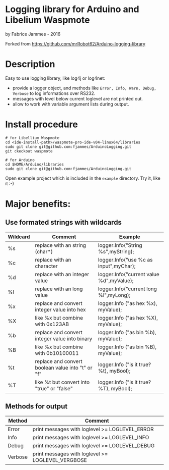 # Logging library for Arduino and Libelium Waspmote
by Fabrice Jammes - 2016

Forked from https://github.com/mrRobot62/Arduino-logging-library

# Description

Easy to use logging library, like log4j or log4net:
* provide a logger object, and methods like `Error, Info, Warn, Debug, Verbose` to log informations over RS232.
* messages with level below current loglevel are not printed out.
* allow to work with variable argument lists during output.

# Install procedure 

```shell
# for Libellium Waspmote
cd <ide-install-path>/waspmote-pro-ide-v04-linux64/libraries
sudo git clone git@github.com:fjammes/ArduinoLogging.git
git ckeckout waspmote
```

```shell
# for Arduino
cd $HOME/Arduino/libraries
sudo git clone git@github.com:fjammes/ArduinoLogging.git
```

Open example project which is included in the `example` directory. Try it, like it :-)

# Major benefits:

## Use formated strings with wildcards

|Wildcard	|Comment	|Example 			|
|-----------|-----------|-------------------|
|%s |replace with an string (char*) |logger.Info("String %s",myString); |
|%c |replace with an character |logger.Info("use %c as input",myChar); |
|%d |replace with an integer value |logger.Info("current value %d",myValue); |
|%l |replace with an long value |logger.Info("current long %l",myLong); |
|%x |replace and convert integer value into hex |logger.Info ("as hex %x), myValue); |
|%X |like %x but combine with 0x123AB |logger.Info ("as hex %X), myValue); |
|%b |replace and convert integer value into binary |logger.Info ("as bin %b), myValue); |
|%B |like %x but combine with 0b10100011 |logger.Info ("as bin %B), myValue); |
|%t |replace and convert boolean value into "t" or "f" |logger.Info ("is it true? %t), myBool); |
|%T |like %t but convert into "true" or "false" |logger.Info ("is it true? %T), myBool); |

## Methods for output

|Method |Comment |
|-------|--------|
|Error |print messages with loglevel >= LOGLEVEL_ERROR |
|Info |print messages with loglevel >= LOGLEVEL_INFO |
|Debug |print messages with loglevel >= LOGLEVEL_DEBUG |
|Verbose |print messages with loglevel >= LOGLEVEL_VERGBOSE |
